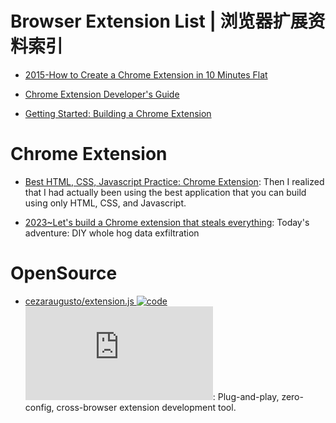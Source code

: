# Browser Extension List | 浏览器扩展资料索引

- [2015-How to Create a Chrome Extension in 10 Minutes Flat](https://www.sitepoint.com/create-chrome-extension-10-minutes-flat/)

- [Chrome Extension Developer's Guide](https://developer.chrome.com/extensions/devguide)

- [Getting Started: Building a Chrome Extension](https://developer.chrome.com/extensions/getstarted)

# Chrome Extension

- [Best HTML, CSS, Javascript Practice: Chrome Extension](https://medium.com/@thejungwon/best-html-css-javascript-practice-chrome-extension-ae4e5e7839e): Then I realized that I had actually been using the best application that you can build using only HTML, CSS, and Javascript.

- [2023~Let's build a Chrome extension that steals everything](https://mattfrisbie.substack.com/p/spy-chrome-extension): Today's adventure: DIY whole hog data exfiltration

# OpenSource

- [cezaraugusto/extension.js ![code](https://ng-tech.icu/assets/code.svg) ![star](https://img.shields.io/github/stars/cezaraugusto/extension.js)](https://github.com/cezaraugusto/extension.js): Plug-and-play, zero-config, cross-browser extension development tool.
